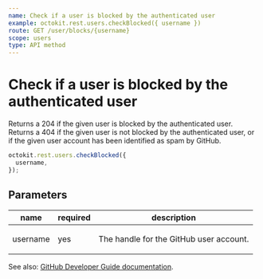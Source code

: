 ```yaml
---
name: Check if a user is blocked by the authenticated user
example: octokit.rest.users.checkBlocked({ username })
route: GET /user/blocks/{username}
scope: users
type: API method
---
```


# Check if a user is blocked by the authenticated user

Returns a 204 if the given user is blocked by the authenticated user. Returns a 404 if the given user is not blocked by the authenticated user, or if the given user account has been identified as spam by GitHub.

```js
octokit.rest.users.checkBlocked({
  username,
});
```

## Parameters

<table>
  <thead>
    <tr>
      <th>name</th>
      <th>required</th>
      <th>description</th>
    </tr>
  </thead>
  <tbody>
    <tr><td>username</td><td>yes</td><td>

The handle for the GitHub user account.

</td></tr>
  </tbody>
</table>

See also: [GitHub Developer Guide documentation](https://docs.github.com/rest/users/blocking#check-if-a-user-is-blocked-by-the-authenticated-user).
